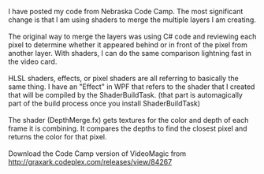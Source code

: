 <html><body><p>I have posted my code from Nebraska Code Camp.  The most significant change is that I am using shaders to merge the multiple layers I am creating.<br />
<br />
The original way to merge the layers was using C# code and reviewing each pixel to determine whether it appeared behind or in front of the pixel from another layer.  With shaders, I can do the same comparison lightning fast in the video card.<br />
<br />
HLSL shaders, effects, or pixel shaders are all referring to basically the same thing.  I have an &quot;Effect&quot; in WPF that refers to the shader that I created that will be compiled by the ShaderBuildTask.  (that part is automagically part of the build process once you install ShaderBuildTask)<br />
<br />
The shader (DepthMerge.fx) gets textures for the color and depth of each frame it is combining.  It compares the depths to find the closest pixel and returns the color for that pixel.<br />
<br />
Download the Code Camp version of VideoMagic from <a href="http://graxark.codeplex.com/releases/view/84267">http://graxark.codeplex.com/releases/view/84267</a></p>
</body></html>